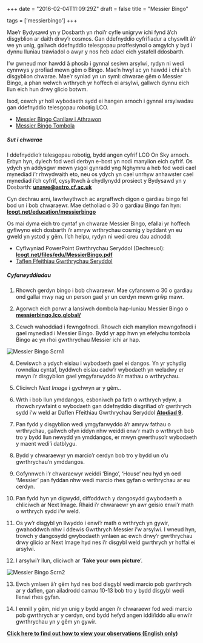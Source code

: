 +++
date = "2016-02-04T11:09:29Z"
draft = false
title = "Messier Bingo"

tags = ['messierbingo']
+++

Mae’r Bydysawd yn y Dosbarth yn rhoi’r cyfle unigryw ichi fynd â’ch disgyblion ar daith drwy’r cosmos. Gan ddefnyddio cyfrifiadur a chyswllt â’r we yn unig, gallwch ddefnyddio telesgopau proffesiynol o amgylch y byd i dynnu lluniau trawiadol o awyr y nos heb adael eich ystafell ddosbarth. 

I’w gwneud mor hawdd â phosib i gynnal sesiwn arsylwi, rydyn ni wedi cynnwys y profiad mewn gêm o Bingo. Mae’n hwyl ac yn hawdd i chi a’ch disgyblion chwarae. Mae’r syniad yn un syml: chwarae gêm o Messier Bingo, a phan welwch wrthrych yr hoffech ei arsylwi, gallwch dynnu eich llun eich hun drwy glicio botwm. 

Isod, cewch yr holl wybodaeth sydd ei hangen arnoch i gynnal arsylwadau gan ddefnyddio telesgopau robotig LCO. 

- [Messier Bingo Canllaw i Athrawon](https://drive.google.com/open?id=14rT8rEjkpyS-g-8vtG71-5zRxfE8SQn7)
- [Messier Bingo Tombola](https://messierbingo.lco.global/)

##### Sut i chwarae
 
I ddefnyddio’r telesgopau robotig, bydd angen cyfrif LCO On Sky arnoch. Erbyn hyn, dylech fod wedi derbyn e-bost yn nodi manylion eich cyfrif. Os ydych yn addysgwr mewn ysgol gynradd yng Nghymru a heb fod wedi cael mynediad i’r rhwydwaith eto, neu os ydych yn cael unrhyw anhawster cael mynediad i’ch cyfrif, cysylltwch â chydlynydd prosiect y Bydysawd yn y Dosbarth: [**unawe@astro.cf.ac.uk**](mailto:unawe@astro.cf.ac.uk)

Cyn dechrau arni, lawrlwythwch ac argraffwch digon o gardiau bingo fel bod un i bob chwaraewr. Mae detholiad o 30 o gardiau Bingo fan hyn: [**lcogt.net/education/messierbingo**](lcogt.net/education/messierbingo)

Os mai dyma eich tro cyntaf yn chwarae Messier Bingo, efallai yr hoffech gyflwyno eich dosbarth i’r amryw wrthrychau cosmig y byddant yn eu gweld yn ystod y gêm. I’ch helpu, rydyn ni wedi creu dau adnodd: 

- Cyflwyniad PowerPoint Gwrthrychau Seryddol (Dechreuol):
	[**lcogt.net/files/edu/MessierBingo.pdf**](http://lcogt.net/files/edu/MessierBingo.pdf)
- [Taflen Ffeithiau Gwrthrychau Seryddol](https://drive.google.com/file/d/1htoErDhoI4oZRbx1B198YklCtI82oaoZ/view?usp=sharing)

##### Cyfarwyddiadau 

1) Rhowch gerdyn bingo i bob chwaraewr. Mae cyfanswm o 30 o gardiau ond gallai mwy nag un person gael yr un cerdyn mewn grŵp mawr.

2) Agorwch eich porwr a lansiwch dombola hap-luniau Messier Bingo o [**messierbingo.lco.global/**](https://messierbingo.lco.global/)

3) Cewch wahoddiad i fewngofnodi. Rhowch eich manylion mewngofnodi i gael mynediad i Messier Bingo. Bydd yr app hwn yn efelychu tombola Bingo ac yn rhoi gwrthrychau Messier ichi ar hap.

![Messier Bingo Scrn1](/images/messierbingo-scrn1.png/)

4) Dewiswch a ydych eisiau i wybodaeth gael ei dangos. Yn yr ychydig rowndiau cyntaf, byddwch eisiau cadw’r wybodaeth yn weladwy er mwyn i’r disgyblion gael ymgyfarwyddo â’r mathau o wrthrychau.

5) Cliciwch *Next Image* i gychwyn ar y gêm.. 

6) Wrth i bob llun ymddangos, esboniwch pa fath o wrthrych ydyw, a rhowch rywfaint o wybodaeth gan ddefnyddio disgrifiad o’r gwrthrych sydd i’w weld ar Daflen Ffeithiau Gwrthrychau Seryddol [**Atodiad 9**](https://drive.google.com/file/d/1htoErDhoI4oZRbx1B198YklCtI82oaoZ/view?usp=sharing).

7) Pan fydd y disgyblion wedi ymgyfarwyddo â’r amryw fathau o wrthrychau, gallwch ofyn iddyn nhw weiddi enw’r math o wrthrych bob tro y bydd llun newydd yn ymddangos, er mwyn gwerthuso’r wybodaeth y maent wedi’i datblygu.

8) Bydd y chwaraewyr yn marcio’r cerdyn bob tro y bydd un o’u gwrthrychau’n ymddangos. 

9) Gofynnwch i’r chwaraewyr weiddi ‘Bingo’, ‘House’ neu hyd yn oed ‘Messier’ pan fyddan nhw wedi marcio rhes gyfan o wrthrychau ar eu cerdyn. 

10) Pan fydd hyn yn digwydd, diffoddwch y dangosydd gwybodaeth a chliciwch ar Next Image. Rhaid i’r chwaraewr yn awr geisio enwi’r math o wrthrych sydd i’w weld. 

11) Os yw’r disgybl yn llwyddo i enwi’r math o wrthrych yn gywir, gwahoddwch nhw i ddewis Gwrthrych Messier i’w arsylwi. I wneud hyn, trowch y dangosydd gwybodaeth ymlaen ac ewch drwy’r gwrthrychau drwy glicio ar Next Image hyd nes i’r disgybl weld gwrthrych yr hoffai ei arsylwi.

12) I arsylwi’r llun, cliciwch ar ‘**Take your own picture**’. 

![Messier Bingo Scrn2](/images/messierbingo-scrn2.png)

13) Ewch ymlaen â’r gêm hyd nes bod disgybl wedi marcio pob gwrthrych ar y daflen, gan ailadrodd camau 10-13 bob tro y bydd disgybl wedi llenwi rhes gyfan.

14) I ennill y gêm, nid yn unig y bydd angen i’r chwaraewr fod wedi marcio pob gwrthrych ar y cerdyn, ond bydd hefyd angen iddi/iddo allu enwi’r gwrthrychau yn y gêm yn  gywir. 

[**Click here to find out how to view your observations (English only)**](https://www.youtube.com/watch?v=HaXoNYErMCg)